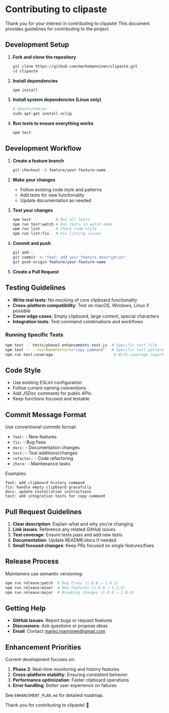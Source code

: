 # Contributing to clipaste

Thank you for your interest in contributing to clipaste! This document provides guidelines for contributing to the project.

## Development Setup

1. **Fork and clone the repository**
   ```bash
   git clone https://github.com/markomanninen/clipaste.git
   cd clipaste
   ```

2. **Install dependencies**
   ```bash
   npm install
   ```

3. **Install system dependencies (Linux only)**
   ```bash
   # Ubuntu/Debian
   sudo apt-get install xclip
   ```

4. **Run tests to ensure everything works**
   ```bash
   npm test
   ```

## Development Workflow

1. **Create a feature branch**
   ```bash
   git checkout -b feature/your-feature-name
   ```

2. **Make your changes**
   - Follow existing code style and patterns
   - Add tests for new functionality
   - Update documentation as needed

3. **Test your changes**
   ```bash
   npm test           # Run all tests
   npm run test:watch # Run tests in watch mode
   npm run lint       # Check code style
   npm run lint:fix   # Fix linting issues
   ```

4. **Commit and push**
   ```bash
   git add .
   git commit -m "feat: add your feature description"
   git push origin feature/your-feature-name
   ```

5. **Create a Pull Request**

## Testing Guidelines

- **Write real tests**: No mocking of core clipboard functionality
- **Cross-platform compatibility**: Test on macOS, Windows, Linux if possible
- **Cover edge cases**: Empty clipboard, large content, special characters
- **Integration tests**: Test command combinations and workflows

### Running Specific Tests

```bash
npm test -- tests/phase1-enhancements.test.js  # Specific test file
npm test -- --testNamePattern="copy command"   # Specific test pattern
npm run test:coverage                           # With coverage report
```

## Code Style

- Use existing ESLint configuration
- Follow current naming conventions
- Add JSDoc comments for public APIs
- Keep functions focused and testable

## Commit Message Format

Use conventional commits format:

- `feat:` - New features
- `fix:` - Bug fixes  
- `docs:` - Documentation changes
- `test:` - Test additions/changes
- `refactor:` - Code refactoring
- `chore:` - Maintenance tasks

Examples:
```
feat: add clipboard history command
fix: handle empty clipboard gracefully  
docs: update installation instructions
test: add integration tests for copy command
```

## Pull Request Guidelines

1. **Clear description**: Explain what and why you're changing
2. **Link issues**: Reference any related GitHub issues
3. **Test coverage**: Ensure tests pass and add new tests
4. **Documentation**: Update README/docs if needed
5. **Small focused changes**: Keep PRs focused on single features/fixes

## Release Process

Maintainers use semantic versioning:

```bash
npm run release:patch  # Bug fixes (1.0.0 → 1.0.1)
npm run release:minor  # New features (1.0.0 → 1.1.0)  
npm run release:major  # Breaking changes (1.0.0 → 2.0.0)
```

## Getting Help

- **GitHub Issues**: Report bugs or request features
- **Discussions**: Ask questions or propose ideas
- **Email**: Contact marko.manninen@gmail.com

## Enhancement Priorities

Current development focuses on:

1. **Phase 2**: Real-time monitoring and history features
2. **Cross-platform stability**: Ensuring consistent behavior
3. **Performance optimization**: Faster clipboard operations
4. **Error handling**: Better user experience on failures

See `ENHANCEMENT_PLAN.md` for detailed roadmap.

Thank you for contributing to clipaste! 🚀